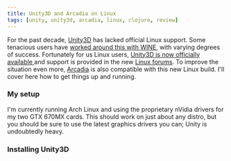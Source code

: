 ```yaml
---
title: Unity3D and Arcadia on Linux
tags: [unity, unity3d, arcadia, linux, clojure, review]
---
```


For the past decade, [Unity3D](http://madewith.unity.com/) has lacked official
Linux support. Some tenacious users have [worked around this with
WINE](https://github.com/Unity3D-Wine-Support/Unity3D-on-Wine), with varying
degrees of success. Fortunately for us Linux users, [Unity3D is now officially
available
](http://blogs.unity3d.com/2015/08/26/unity-comes-to-linux-experimental-build-now-available/) and support is provided in the new [Linux forums](http://forum.unity3d.com/threads/unity-on-linux-release-notes-and-known-issues.350256/). To improve the situation even more, [Arcadia](https://github.com/arcadia-unity/Arcadia) is also compatible with this new Linux build. I'll cover here how to get things up and running.

### My setup
I'm currently running Arch Linux and using the proprietary nVidia drivers for my
two GTX 670MX cards. This should work on just about any distro, but you should
be sure to use the latest graphics drivers you can; Unity is undoubtedly heavy.

### Installing Unity3D
